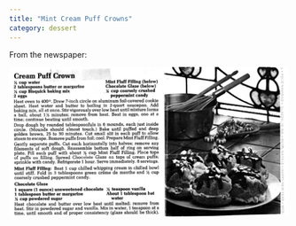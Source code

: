 ```yaml
---
title: "Mint Cream Puff Crowns"
category: dessert
---
```


From the newspaper:

![](/images/recipe-cream-puff-crowns.jpg)

